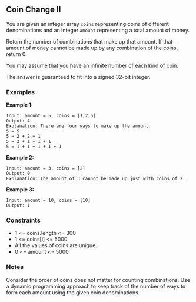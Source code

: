 ## Coin Change II

You are given an integer array `coins` representing coins of different denominations and an integer `amount` representing a total amount of money.

Return the number of combinations that make up that amount. If that amount of money cannot be made up by any combination of the coins, return 0.

You may assume that you have an infinite number of each kind of coin.

The answer is guaranteed to fit into a signed 32-bit integer.

### Examples

**Example 1:**
```
Input: amount = 5, coins = [1,2,5]
Output: 4
Explanation: There are four ways to make up the amount:
5 = 5
5 = 2 + 2 + 1
5 = 2 + 1 + 1 + 1
5 = 1 + 1 + 1 + 1 + 1
```

**Example 2:**
```
Input: amount = 3, coins = [2]
Output: 0
Explanation: The amount of 3 cannot be made up just with coins of 2.
```

**Example 3:**
```
Input: amount = 10, coins = [10]
Output: 1
```

### Constraints

- 1 <= coins.length <= 300
- 1 <= coins[i] <= 5000
- All the values of coins are unique.
- 0 <= amount <= 5000

### Notes

Consider the order of coins does not matter for counting combinations. Use a dynamic programming approach to keep track of the number of ways to form each amount using the given coin denominations.